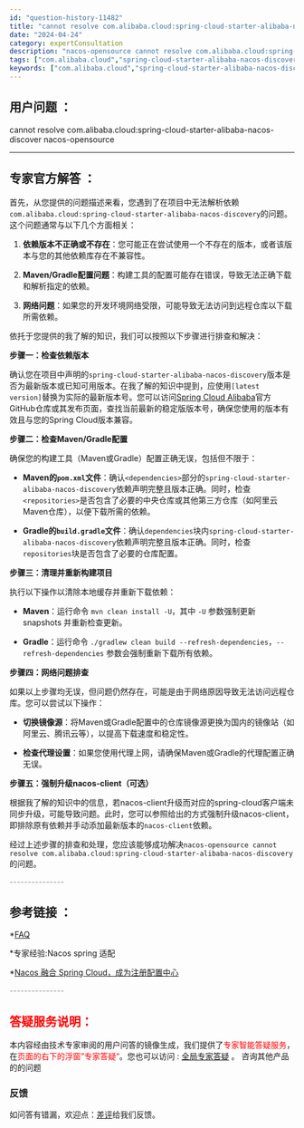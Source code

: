 ```yaml
---
id: "question-history-11482"
title: "cannot resolve com.alibaba.cloud:spring-cloud-starter-alibaba-nacos-discover nacos-opensource"
date: "2024-04-24"
category: expertConsultation
description: "nacos-opensource cannot resolve com.alibaba.cloud:spring-cloud-starter-alibaba-nacos-discover"
tags: ["com.alibaba.cloud","spring-cloud-starter-alibaba-nacos-discover"]
keywords: ["com.alibaba.cloud","spring-cloud-starter-alibaba-nacos-discover"]
---
```


## 用户问题 ： 
 cannot resolve com.alibaba.cloud:spring-cloud-starter-alibaba-nacos-discover nacos-opensource 

---------------
## 专家官方解答 ：

首先，从您提供的问题描述来看，您遇到了在项目中无法解析依赖`com.alibaba.cloud:spring-cloud-starter-alibaba-nacos-discovery`的问题。这个问题通常与以下几个方面相关：

1. **依赖版本不正确或不存在**：您可能正在尝试使用一个不存在的版本，或者该版本与您的其他依赖库存在不兼容性。

2. **Maven/Gradle配置问题**：构建工具的配置可能存在错误，导致无法正确下载和解析指定的依赖。

3. **网络问题**：如果您的开发环境网络受限，可能导致无法访问到远程仓库以下载所需依赖。

依托于您提供的我了解的知识，我们可以按照以下步骤进行排查和解决：

**步骤一：检查依赖版本**

确认您在项目中声明的`spring-cloud-starter-alibaba-nacos-discovery`版本是否为最新版本或已知可用版本。在我了解的知识中提到，应使用`[latest version]`替换为实际的最新版本号。您可以访问[Spring Cloud Alibaba](https://github.com/alibaba/spring-cloud-alibaba/releases)官方GitHub仓库或其发布页面，查找当前最新的稳定版版本号，确保您使用的版本有效且与您的Spring Cloud版本兼容。

**步骤二：检查Maven/Gradle配置**

确保您的构建工具（Maven或Gradle）配置正确无误，包括但不限于：

- **Maven的`pom.xml`文件**：确认`<dependencies>`部分的`spring-cloud-starter-alibaba-nacos-discovery`依赖声明完整且版本正确。同时，检查`<repositories>`是否包含了必要的中央仓库或其他第三方仓库（如阿里云Maven仓库），以便下载所需的依赖。

- **Gradle的`build.gradle`文件**：确认`dependencies`块内`spring-cloud-starter-alibaba-nacos-discovery`依赖声明完整且版本正确。同时，检查`repositories`块是否包含了必要的仓库配置。

**步骤三：清理并重新构建项目**

执行以下操作以清除本地缓存并重新下载依赖：

- **Maven**：运行命令 `mvn clean install -U`，其中 `-U` 参数强制更新 snapshots 并重新检查更新。

- **Gradle**：运行命令 `./gradlew clean build --refresh-dependencies`，`--refresh-dependencies` 参数会强制重新下载所有依赖。

**步骤四：网络问题排查**

如果以上步骤均无误，但问题仍然存在，可能是由于网络原因导致无法访问远程仓库。您可以尝试以下操作：

- **切换镜像源**：将Maven或Gradle配置中的仓库镜像源更换为国内的镜像站（如阿里云、腾讯云等），以提高下载速度和稳定性。

- **检查代理设置**：如果您使用代理上网，请确保Maven或Gradle的代理配置正确无误。

**步骤五：强制升级nacos-client（可选）**

根据我了解的知识中的信息，若nacos-client升级而对应的spring-cloud客户端未同步升级，可能导致问题。此时，您可以参照给出的方式强制升级nacos-client，即排除原有依赖并手动添加最新版本的`nacos-client`依赖。

经过上述步骤的排查和处理，您应该能够成功解决`nacos-opensource cannot resolve com.alibaba.cloud:spring-cloud-starter-alibaba-nacos-discovery`的问题。


<font color="#949494">---------------</font> 


## 参考链接 ：

*[FAQ](https://nacos.io/docs/latest/guide/user/faq)
 
 *专家经验:Nacos spring 适配 
 
 *[Nacos 融合 Spring Cloud，成为注册配置中心](https://nacos.io/docs/latest/ecology/use-nacos-with-spring-cloud)


 <font color="#949494">---------------</font> 
 


## <font color="#FF0000">答疑服务说明：</font> 

本内容经由技术专家审阅的用户问答的镜像生成，我们提供了<font color="#FF0000">专家智能答疑服务</font>，在<font color="#FF0000">页面的右下的浮窗”专家答疑“</font>。您也可以访问 : [全局专家答疑](https://opensource.alibaba.com/chatBot) 。 咨询其他产品的的问题

### 反馈
如问答有错漏，欢迎点：[差评](https://ai.nacos.io/user/feedbackByEnhancerGradePOJOID?enhancerGradePOJOId=11732)给我们反馈。
